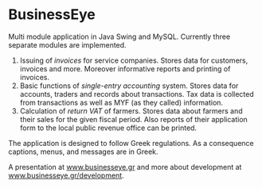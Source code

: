 # BusinessEye
Multi module application in Java Swing and MySQL.
Currently three separate modules are implemented.

1. Issuing of *invoices* for service companies. Stores data for customers, invoices and more. Moreover informative reports and printing of invoices.
2. Basic functions of *single-entry accounting* system. Stores data for accounts, traders and records about transactions. Tax data is collected from transactions as well as MYF (as they called) information.
3. Calculation of *return VAT* of farmers. Stores data about farmers and their sales for the given fiscal period. Also reports of their application form to the local public revenue office can be printed.

The application is designed to follow Greek regulations.
As a consequence captions, menus, and messages are in Greek.

A presentation at www.businesseye.gr and more about development at www.businesseye.gr/development.

